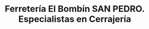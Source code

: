 ---
title: "Ferretería El Bombín SAN PEDRO. Especialistas en Cerrajería"
url: /sevilla/ferreteria-el-bombin-san-pedro-especialistas-en-cerrajeria/
shop: Schlüsseldienst
---
